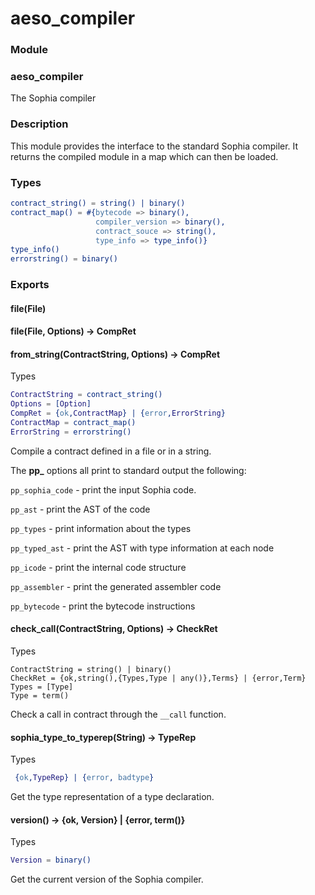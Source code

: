 # aeso_compiler

### Module

### aeso_compiler

The Sophia compiler

### Description

This module provides the interface to the standard Sophia compiler. It
returns the compiled module in a map which can then be loaded.

### Types
``` erlang
contract_string() = string() | binary()
contract_map() = #{bytecode => binary(),
                   compiler_version => binary(),
                   contract_souce => string(),
                   type_info => type_info()}
type_info()
errorstring() = binary()
```
### Exports

#### file(File)
#### file(File, Options) -> CompRet
#### from_string(ContractString, Options) -> CompRet

Types

``` erlang
ContractString = contract_string()
Options = [Option]
CompRet = {ok,ContractMap} | {error,ErrorString}
ContractMap = contract_map()
ErrorString = errorstring()
```

Compile a contract defined in a file or in a string.

The **pp_** options all print to standard output the following:

`pp_sophia_code` - print the input Sophia code.

`pp_ast` - print the AST of the code

`pp_types` - print information about the types

`pp_typed_ast` - print the AST with type information at each node

`pp_icode` - print the internal code structure

`pp_assembler` - print the generated assembler code

`pp_bytecode` - print the bytecode instructions

#### check_call(ContractString, Options) -> CheckRet

Types
```
ContractString = string() | binary()
CheckRet = {ok,string(),{Types,Type | any()},Terms} | {error,Term}
Types = [Type]
Type = term()
```
Check a call in contract through the `__call` function.

#### sophia_type_to_typerep(String) -> TypeRep

Types
``` erlang
 {ok,TypeRep} | {error, badtype}
```

Get the type representation of a type declaration.

#### version() -> {ok, Version} | {error, term()}

Types

``` erlang
Version = binary()
```

Get the current version of the Sophia compiler.
